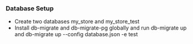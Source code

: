 ### Database Setup

- Create two databases my_store and my_store_test
- Install db-migrate and db-migrate-pg globally and run db-migrate up and db-migrate up --config database.json -e test
